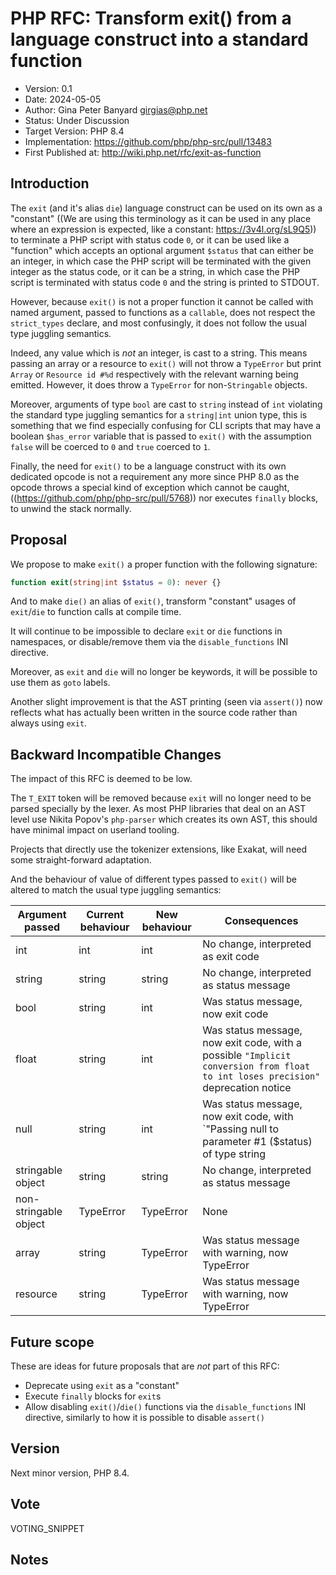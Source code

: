 # PHP RFC: Transform exit() from a language construct into a standard function

- Version: 0.1
- Date: 2024-05-05
- Author: Gina Peter Banyard <girgias@php.net>
- Status: Under Discussion
- Target Version: PHP 8.4
- Implementation: <https://github.com/php/php-src/pull/13483>
- First Published at: <http://wiki.php.net/rfc/exit-as-function>

## Introduction

The `exit` (and it's alias `die`) language construct can be used on its own as a "constant"
((We are using this terminology as it can be used in any place where an expression is expected, like a constant: https://3v4l.org/sL9Q5))
to terminate a PHP script with status code `0`, or it can be used like a "function" which accepts an
optional argument `$status` that can either be an integer, in which case the PHP script will be terminated
with the given integer as the status code, or it can be a string, in which case the PHP script is terminated
with status code `0` and the string is printed to STDOUT.

However, because `exit()` is not a proper function it cannot be called with named argument,
passed to functions as a `callable`, does not respect the `strict_types` declare,
and most confusingly, it does not follow the usual type juggling semantics.

Indeed, any value which is *not* an integer, is cast to a string.
This means passing an array or a resource to `exit()` will not throw a `TypeError`
but print `Array` or `Resource id #%d` respectively with the relevant warning being emitted.
However, it does throw a `TypeError` for non-`Stringable` objects.

Moreover, arguments of type `bool` are cast to `string` instead of `int` violating the standard type juggling semantics
for a `string|int` union type, this is something that we find especially confusing for CLI scripts that may have a
boolean `$has_error` variable that is passed to `exit()` with the assumption `false` will be coerced to `0`
and `true` coerced to `1`.

Finally, the need for `exit()` to be a language construct with its own dedicated opcode is not a requirement any more
since PHP 8.0 as the opcode throws a special kind of exception which cannot be caught,
((https://github.com/php/php-src/pull/5768))
nor executes `finally` blocks, to unwind the stack normally.

## Proposal

We propose to make `exit()` a proper function with the following signature:
```php
function exit(string|int $status = 0): never {}
```

And to make `die()` an alias of `exit()`, transform "constant" usages of `exit`/`die` to function calls at compile time.

It will continue to be impossible to declare `exit` or `die` functions in namespaces,
or disable/remove them via the `disable_functions` INI directive.

Moreover, as `exit` and `die` will no longer be keywords, it will be possible to use them as `goto` labels.

Another slight improvement is that the AST printing (seen via `assert()`)
now reflects what has actually been written in the source code rather than always using `exit`. 

## Backward Incompatible Changes

The impact of this RFC is deemed to be low.

The `T_EXIT` token will be removed because `exit` will no longer need to be parsed specially by the lexer.
As most PHP libraries that deal on an AST level use Nikita Popov's `php-parser` which creates its own AST,
this should have minimal impact on userland tooling.

Projects that directly use the tokenizer extensions, like Exakat, will need some straight-forward adaptation.

And the behaviour of value of different types passed to `exit()` will be altered to match the usual type juggling semantics:

| Argument passed       | Current behaviour | New behaviour | Consequences                                                                                                                         |
|-----------------------|-------------------|---------------|--------------------------------------------------------------------------------------------------------------------------------------|
| int                   | int               | int           | No change, interpreted as exit code                                                                                                  |
| string                | string            | string        | No change, interpreted as status message                                                                                             |
| bool                  | string            | int           | Was status message, now exit code                                                                                                    |
| float                 | string            | int           | Was status message, now exit code, with a possible `"Implicit conversion from float to int loses precision"` deprecation notice        |
| null                  | string            | int           | Was status message, now exit code, with `"Passing null to parameter #1 ($status) of type string|int is deprecated"` deprecation notice |
| stringable object     | string            | string        | No change, interpreted as status message                                                                                             |
| non-stringable object | TypeError         | TypeError     | None                                                                                                                                 |
| array                 | string            | TypeError     | Was status message with warning, now TypeError                                                                                       |
| resource              | string            | TypeError     | Was status message with warning, now TypeError                                                                                       |


## Future scope

These are ideas for future proposals that are *not* part of this RFC:

- Deprecate using `exit` as a "constant"
- Execute `finally` blocks for `exit`s
- Allow disabling `exit()`/`die()` functions via the `disable_functions` INI directive, similarly to how it is possible to disable `assert()`


## Version

Next minor version, PHP 8.4.

## Vote

VOTING_SNIPPET

## Notes
